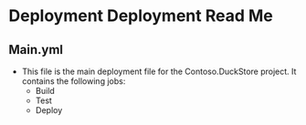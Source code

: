 # Deployment Deployment Read Me

## Main.yml
- This file is the main deployment file for the Contoso.DuckStore project. It contains the following jobs:
  - Build
  - Test
  - Deploy